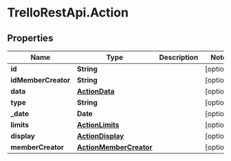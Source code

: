 # TrelloRestApi.Action

## Properties

Name | Type | Description | Notes
------------ | ------------- | ------------- | -------------
**id** | **String** |  | [optional] 
**idMemberCreator** | **String** |  | [optional] 
**data** | [**ActionData**](ActionData.md) |  | [optional] 
**type** | **String** |  | [optional] 
**_date** | **Date** |  | [optional] 
**limits** | [**ActionLimits**](ActionLimits.md) |  | [optional] 
**display** | [**ActionDisplay**](ActionDisplay.md) |  | [optional] 
**memberCreator** | [**ActionMemberCreator**](ActionMemberCreator.md) |  | [optional] 



